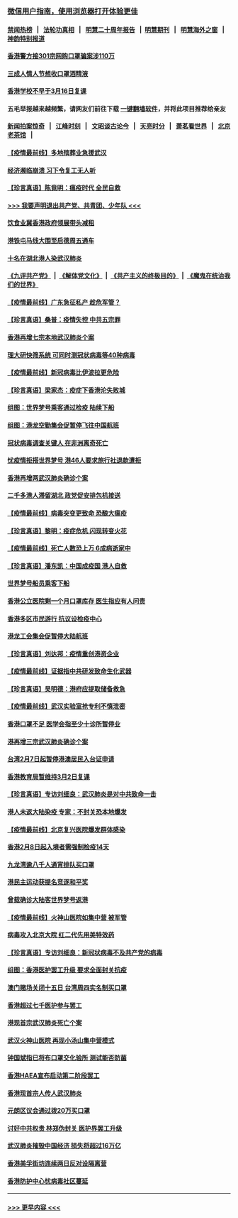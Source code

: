 ### [微信用户指南，使用浏览器打开体验更佳](https://github.com/gfw-breaker/banned-news1/blob/master/indexes/wechat-guide.md?t=0)
#### [禁闻热榜](热点新闻.md?t=0)  &nbsp;&nbsp;|&nbsp;&nbsp; [法轮功真相](https://github.com/gfw-breaker/truth/blob/master/README.md?t=0) &nbsp;&nbsp;|&nbsp;&nbsp; [明慧二十周年报告](https://github.com/gfw-breaker/mh-reports/blob/master/README.md?t=0) &nbsp;&nbsp;|&nbsp;&nbsp;[明慧期刊](https://github.com/gfw-breaker/mh-qikan) &nbsp;&nbsp;|&nbsp;&nbsp; [明慧海外之窗](https://github.com/gfw-breaker/mh-news/blob/master/README.md?t=0) &nbsp;&nbsp;|&nbsp;&nbsp; [神韵特别报道](https://github.com/gfw-breaker/mh-news/blob/master/shenyun.md?t=0)
#### [香港警方接301宗网购口罩骗案涉110万](../pages/nsc415/n11867572.md?t=02142244) 
#### [三成人情人节想收口罩酒精液](../pages/nsc415/n11867523.md?t=02142244) 
#### [香港学校不早于3月16日复课](../pages/nsc415/n11867498.md?t=02142244) 
#### 五毛举报越来越频繁，请网友们前往下载 [一键翻墙软件](https://github.com/gfw-breaker/ssr-accounts)，并将此项目推荐给亲友
#### [新闻拍案惊奇](https://github.com/gfw-breaker/banned-news1/blob/master/pages/link4.md) &nbsp;&nbsp;|&nbsp;&nbsp; [江峰时刻](https://github.com/gfw-breaker/banned-news1/blob/master/pages/link4.md) &nbsp;&nbsp;|&nbsp;&nbsp; [文昭谈古论今](https://github.com/gfw-breaker/banned-news1/blob/master/pages/link4.md) &nbsp;&nbsp;|&nbsp;&nbsp; [天亮时分](https://github.com/gfw-breaker/banned-news1/blob/master/pages/link4.md) &nbsp;&nbsp;|&nbsp;&nbsp; [萧茗看世界](https://github.com/gfw-breaker/banned-news1/blob/master/pages/link4.md) &nbsp;&nbsp;|&nbsp;&nbsp; [北京老茶馆](https://github.com/gfw-breaker/banned-news1/blob/master/pages/link4.md) &nbsp;&nbsp;|&nbsp;&nbsp; 
#### [【疫情最前线】多地殡葬业急援武汉](../pages/nsc415/n11866914.md?t=02142244) 
#### [经济濒临崩溃 习下令复工无人听](../pages/nsc415/n11867269.md?t=02142244) 
#### [【珍言真语】陈竟明：瘟疫时代 全民自救](../pages/nsc415/n11866765.md?t=02142244) 
#### [>>> 我要声明退出共产党、共青团、少年队 <<<](https://github.com/begood0513/goodnews/blob/master/quit/letter.md) 
#### [饮食业冀香港政府领展带头减租](../pages/nsc415/n11864876.md?t=02142244) 
#### [港铁屯马线大围至启德周五通车](../pages/nsc415/n11864842.md?t=02142244) 
#### [十名在湖北港人染武汉肺炎](../pages/nsc415/n11864807.md?t=02142244) 
#### [《九评共产党》](https://github.com/begood0513/9ping.md/blob/master/README.md) &nbsp;|&nbsp; [《解体党文化》](../../../../jtdwh.md/blob/master/README.md)  &nbsp;|&nbsp; [《共产主义的终极目的》](../../../../gczydzjmd.md/blob/master/README.md) &nbsp;|&nbsp; [《魔鬼在统治我们的世界》](../../../../mgztzwmdsj.md/blob/master/README.md) 
#### [【疫情最前线】广东急征私产 趁危军管？](../pages/nsc415/n11864205.md?t=02142244) 
#### [【珍言真语】桑普：疫情失控 中共五宗罪](../pages/nsc415/n11864157.md?t=02142244) 
#### [香港再增七宗本地武汉肺炎个案](../pages/nsc415/n11862405.md?t=02142244) 
#### [理大研快筛系统 可同时测冠状病毒等40种病毒](../pages/nsc415/n11862376.md?t=02142244) 
#### [【疫情最前线】新冠病毒比伊波拉更危险](../pages/nsc415/n11862199.md?t=02142244) 
#### [【珍言真语】梁家杰：疫症下香港沦失败城](../pages/nsc415/n11861588.md?t=02142244) 
#### [组图：世界梦号乘客通过检疫 陆续下船](../pages/nsc415/n11858302.md?t=02142244) 
#### [组图：港龙空勤集会促暂停飞往中国航班](../pages/nsc415/n11858190.md?t=02142244) 
#### [冠状病毒调查关键人 在非洲离奇死亡](../pages/nsc415/n11859798.md?t=02142244) 
#### [忧疫情拒搭世界梦号 港46人要求旅行社退款遭拒](../pages/nsc415/n11859849.md?t=02142244) 
#### [香港再增两武汉肺炎确诊个案](../pages/nsc415/n11859833.md?t=02142244) 
#### [二千多港人滞留湖北 政党促安排包机接送](../pages/nsc415/n11859831.md?t=02142244) 
#### [【疫情最前线】病毒突变更致命 恐酿大瘟疫](../pages/nsc415/n11859604.md?t=02142244) 
#### [【珍言真语】黎明：疫症危机 闪现转变火花](../pages/nsc415/n11859199.md?t=02142244) 
#### [【疫情最前线】死亡人数恐上万 6成病逝家中](../pages/nsc415/n11856687.md?t=02142244) 
#### [【珍言真语】潘东凯：中国成疫国 港人自救](../pages/nsc415/n11856962.md?t=02142244) 
#### [世界梦号船员乘客下船](../pages/nsc415/n11856883.md?t=02142244) 
#### [香港公立医院剩一个月口罩库存 医生指应有人问责](../pages/nsc415/n11856875.md?t=02142244) 
#### [香港多区市民游行 抗议设检疫中心](../pages/nsc415/n11856866.md?t=02142244) 
#### [港龙工会集会促暂停大陆航班](../pages/nsc415/n11856840.md?t=02142244) 
#### [【珍言真语】刘达邦：疫情重创港资企业](../pages/nsc415/n11854274.md?t=02142244) 
#### [【疫情最前线】证据指中共研发致命生化武器](../pages/nsc415/n11853087.md?t=02142244) 
#### [【珍言真语】吴明德：港府应提取储备救急](../pages/nsc415/n11852734.md?t=02142244) 
#### [【疫情最前线】武汉实验室抢专利不慎泄密](../pages/nsc415/n11850310.md?t=02142244) 
#### [香港口罩不足 医学会指至少十诊所暂停业](../pages/nsc415/n11850301.md?t=02142244) 
#### [港再增三宗武汉肺炎确诊个案](../pages/nsc415/n11850328.md?t=02142244) 
#### [台湾2月7日起暂停港澳居民入台证申请](../pages/nsc415/n11850304.md?t=02142244) 
#### [香港教育局暂维持3月2日复课](../pages/nsc415/n11850260.md?t=02142244) 
#### [【珍言真语】专访刘细良：武汉肺炎是对中共致命一击](../pages/nsc415/n11849934.md?t=02142244) 
#### [港人未返大陆染疫 专家：不封关恐本地爆发](../pages/nsc415/n11848021.md?t=02142244) 
#### [【疫情最前线】北京复兴医院爆发群体感染](../pages/nsc415/n11847626.md?t=02142244) 
#### [香港2月8日起入境者需强制检疫14天](../pages/nsc415/n11847658.md?t=02142244) 
#### [九龙湾逾八千人通宵排队买口罩](../pages/nsc415/n11847647.md?t=02142244) 
#### [港民主运动获提名竞逐和平奖](../pages/nsc415/n11847633.md?t=02142244) 
#### [曾载确诊大陆客世界梦号返港](../pages/nsc415/n11847608.md?t=02142244) 
#### [【疫情最前线】火神山医院如集中营 被军管](../pages/nsc415/n11847524.md?t=02142244) 
#### [病毒攻入北京大院 红二代先用美特效药](../pages/nsc415/n11847427.md?t=02142244) 
#### [【珍言真语】专访刘细良：新冠状病毒不及共产党的病毒](../pages/nsc415/n11847164.md?t=02142244) 
#### [组图：香港医护罢工升级 要求全面封关抗疫](../pages/nsc415/n11844107.md?t=02142244) 
#### [澳门赌场关闭十五日 台湾周四实名制买口罩](../pages/nsc415/n11845083.md?t=02142244) 
#### [香港超过七千医护参与罢工](../pages/nsc415/n11845051.md?t=02142244) 
#### [港现首宗武汉肺炎死亡个案](../pages/nsc415/n11844998.md?t=02142244) 
#### [武汉火神山医院 再现小汤山集中营模式](../pages/nsc415/n11844763.md?t=02142244) 
#### [钟国斌指已将布口罩交化验所 测试能否防菌](../pages/nsc415/n11842783.md?t=02142244) 
#### [香港HAEA宣布启动第二阶段罢工](../pages/nsc415/n11842723.md?t=02142244) 
#### [香港现首宗人传人武汉肺炎](../pages/nsc415/n11842766.md?t=02142244) 
#### [元朗区议会通过拨20万买口罩](../pages/nsc415/n11842754.md?t=02142244) 
#### [讨好中共权贵 林郑伪封关 医护界罢工升级](../pages/nsc415/n11842359.md?t=02142244) 
#### [武汉肺炎摧毁中国经济 损失将超过16万亿](../pages/nsc415/n11839723.md?t=02142244) 
#### [香港美孚街坊连续两日反对设隔离营](../pages/nsc415/n11839962.md?t=02142244) 
#### [香港防护中心忧病毒社区蔓延](../pages/nsc415/n11839933.md?t=02142244) 

----
#### [ >>> 更早内容 <<< ](../indexes/nsc415-earlier.md)
